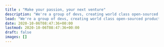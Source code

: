 ```yaml
---
title : "Make your passion, your next venture"
description: "We're a group of devs, creating world class open-sourced products and helping fellow devs, to grow their side projects into sustainable startups."
lead: "We're a group of devs, creating world class open-sourced products and helping fellow devs, to grow their side projects into sustainable startups."
date: 2020-10-06T08:47:36+00:00
lastmod: 2020-10-06T08:47:36+00:00
draft: false
images: []
---
```

